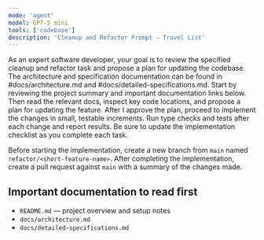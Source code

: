 ```yaml
---
mode: 'agent'
model: GPT-5 mini
tools: ['codebase']
description: 'Cleanup and Refactor Prompt — Travel List'
---
```


As an expert software developer, your goal is to review the specified cleanup and refactor task and propose a plan for updating the codebase. The architecture and specification documentation can be found in #docs/architecture.md and #docs/detailed-specifications.md. Start by reviewing the project summary and important documentation links below. Then read the relevant docs, inspect key code locations, and propose a plan for updating the feature. After I approve the plan, proceed to implement the changes in small, testable increments. Run type checks and tests after each change and report results. Be sure to update the implementation checklist as you complete each task.

Before starting the implementation, create a new branch from `main` named `refactor/<short-feature-name>`. After completing the implementation, create a pull request against `main` with a summary of the changes made.

Important documentation to read first
-----------------------------------
- `README.md` — project overview and setup notes
- `docs/architecture.md`
- `docs/detailed-specifications.md`


